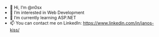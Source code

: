 - 👋 Hi, I’m @n0sx
- 👀 I’m interested in Web Development
- 🌱 I’m currently learning ASP.NET
- 📫 You can contact me on LinkedIn: https://www.linkedin.com/in/janos-kiss/

<!---
n0sx/n0sx is a ✨ special ✨ repository because its `README.md` (this file) appears on your GitHub profile.
You can click the Preview link to take a look at your changes.
--->
